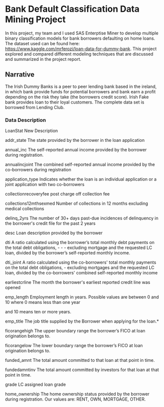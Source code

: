 # Bank Default Classification Data Mining Project

In this project, my team and I used SAS Enterptise Miner to develop multiple binary classification models for bank borrowers defaulting on home loans. The dataset used can be found here: https://www.kaggle.com/mrferozi/loan-data-for-dummy-bank.  This project explored and compared different modeling techniques that are discussed and summarized in the project report.

## Narrative

The Irish Dummy Banks is a peer to peer lending bank based in the ireland, in which bank provide funds for potential borrowers and bank earn a profit depending on the risk they take (the borrowers credit score). Irish Fake bank provides loan to their loyal customers. The complete data set is borrowed from Lending Club.

### Data Description
LoanStat New Description

addr_state The state provided by the borrower in the loan application

annual_inc The self-reported annual income provided by the borrower during registration.

annualincjoint The combined self-reported annual income provided by the co-borrowers during registration

application_type Indicates whether the loan is an individual application or a joint application with two co-borrowers

collectionrecoveryfee post charge off collection fee

collections12mthsexmed Number of collections in 12 months excluding medical collections

delinq_2yrs The number of 30+ days past-due incidences of delinquency in the borrower's credit file for the past 2 years

desc Loan description provided by the borrower

dti A ratio calculated using the borrower’s total monthly debt payments on the total debt obligations, - - - excluding mortgage and the requested LC loan, divided by the borrower’s self-reported monthly income.

dti_joint A ratio calculated using the co-borrowers' total monthly payments on the total debt obligations, - excluding mortgages and the requested LC loan, divided by the co-borrowers' combined self-reported monthly income

earliestcrline The month the borrower's earliest reported credit line was opened

emp_length Employment length in years. Possible values are between 0 and 10 where 0 means less than one year

and 10 means ten or more years.

emp_title The job title supplied by the Borrower when applying for the loan.*

ficorangehigh The upper boundary range the borrower’s FICO at loan origination belongs to.

ficorangelow The lower boundary range the borrower’s FICO at loan origination belongs to.

funded_amnt The total amount committed to that loan at that point in time.

fundedamntinv The total amount committed by investors for that loan at that point in time.

grade LC assigned loan grade

home_ownership The home ownership status provided by the borrower during registration. Our values are: RENT, OWN, MORTGAGE, OTHER.
